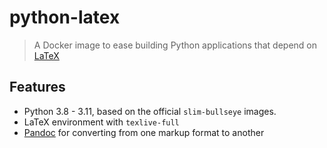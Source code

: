 # python-latex

> A Docker image to ease building Python applications that depend on [LaTeX](https://www.latex-project.org/)

## Features

- Python 3.8 - 3.11, based on the official `slim-bullseye` images.
- LaTeX environment with `texlive-full`
- [Pandoc](https://pandoc.org/) for converting from one markup format to another
